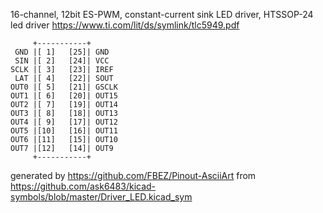 16-channel, 12bit ES-PWM, constant-current sink LED driver, HTSSOP-24
led driver
https://www.ti.com/lit/ds/symlink/tlc5949.pdf


	     +-----------+
	 GND |[ 1]   [25]| GND
	 SIN |[ 2]   [24]| VCC
	SCLK |[ 3]   [23]| IREF
	 LAT |[ 4]   [22]| SOUT
	OUT0 |[ 5]   [21]| GSCLK
	OUT1 |[ 6]   [20]| OUT15
	OUT2 |[ 7]   [19]| OUT14
	OUT3 |[ 8]   [18]| OUT13
	OUT4 |[ 9]   [17]| OUT12
	OUT5 |[10]   [16]| OUT11
	OUT6 |[11]   [15]| OUT10
	OUT7 |[12]   [14]| OUT9
	     +-----------+


generated by https://github.com/FBEZ/Pinout-AsciiArt from https://github.com/ask6483/kicad-symbols/blob/master/Driver_LED.kicad_sym